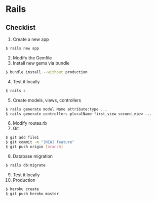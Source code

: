 # Rails 
## Checklist
1. Create a new app
```bash
$ rails new app
```
2. Modify the Gemfile
3. Install new gems via bundle 
```bash
$ bundle install --without production
```
4. Test it locally
```bash
$ rails s
```
5. Create models, views, controllers
```bash
$ rails generate model Name attribute:type ...
$ rails generate controllers pluralName first_view second_view ...
```
6. Modify routes.rb
7. Git 
```bash
$ git add file1
$ git commit -m "[NEW] feature"
$ git push origin [branch]
```
8. Database migration
```bash
$ rails db:migrate
```
9. Test it locally
10. Production 
```bash
$ heroku create
$ git push heroku master
```
<!--stackedit_data:
eyJoaXN0b3J5IjpbLTE2NDYxNzYxOTUsLTQwNzgxNzkzNiwtMj
A4ODc0NjYxMiw3MzA5OTgxMTZdfQ==
-->